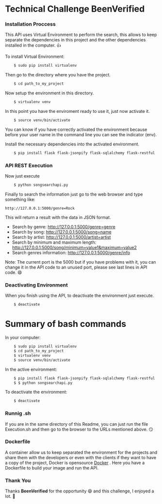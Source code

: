 # Technical Challenge BeenVerified

### Installation Proccess
This API uses Virtual Environment to perform the search, this allows to keep separate the dependencies in this project and the other
dependencies installed in the computer. :+1:

To install Virtual Environment:
```bash
    $ sudo pip install virtualenv
```

Then go to the directory where you have the project.
```bash
	$ cd path_to_my_project
```

Now setup the environment in this directory.
```bash
	$ virtualenv venv
```

In this point you have the enviroment ready to use it, just now activate it.
```bash
	$ source venv/bin/activate
```

You can know if you have correctly activated the environment because before your user name in the command line you can see the indicator (env).

Install the necessary dependencies into the activated environment.
```bash
	$ pip install flask flask-jsonpify flask-sqlalchemy flask-restful
```

### API REST Execution

Now just execute
```bash
	$ python songsearchapi.py
```

Finally to search the information just go to the web browser and type something like:

	http://127.0.0.1:5000/genre=Rock

This will return a result with the data in JSON format.
- Search by genre:  http://127.0.0.1:5000/genre=genre <br />
- Search by song:   http://127.0.0.1:5000/song=name <br />
- Search by artist: http://127.0.0.1:5000/artist=artist <br />
- Search by minimum and maximum length: http://127.0.0.1:5000/song/minimum=value1&maximum=value2 <br />
- Search genres information: http://127.0.0.1:5000/genre/info <br />

Note: The current port is the 5000 but if you have problems with it, you can change it in the API code to an unused port, please see last lines in API code. :smile:

### Deactivating Environment
When you finish using the API, to deactivate the environment just execute.
```bash
	$ deactivate
```

# Summary of bash commands
In your computer:
```bash
    $ sudo pip install virtualenv
    $ cd path_to_my_project
    $ virtualenv venv
    $ source venv/bin/activate
```
In the active environment:
```bash
    $ pip install flask flask-jsonpify flask-sqlalchemy flask-restful
    $ $ python songsearchapi.py
```
To deactivate the environment:
```bash
    $ deactivate
```

### Runnig .sh
If you are in the same directory of this Readme, you can just run the file Execution.sh and then go to the browser to the URLs mentioned above. :smirk:

### Dockerfile
A container allow us to keep separated the environment for the projects and share them with the developers or even with the clients if they want to have a copy of the project, Docker is opensource [Docker](https://www.docker.com/) . Here you have a Dockerfile to build your image and run the API.

### Thank You
Thanks **BeenVerified** for the opportunity :smile: and this challenge, I enjoyed a lot. :clap:  
